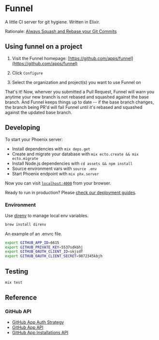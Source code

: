 # Funnel

A little CI server for git hygiene. Written in Elixir.

Rationale: [Always Squash and Rebase your Git Commits](https://blog.carbonfive.com/2017/08/28/always-squash-and-rebase-your-git-commits/)

## Using funnel on a project

1. Visit the Funnel homepage: [https://github.com/apps/funnel](https://github.com/apps/funnel)

2. Click `Configure`

3. Select the organization and project(s) you want to use Funnel on

That's it! Now, whenver you submitted a Pull Request, Funnel will warn you anytime your new branch is not rebased and squashed against the base branch. And Funnel keeps things up to date -- if the base branch changes, the branch being PR'd will fail Funnel until it's rebased and squashed against the updated base branch.

## Developing

To start your Phoenix server:

  * Install dependencies with `mix deps.get`
  * Create and migrate your database with `mix ecto.create && mix ecto.migrate`
  * Install Node.js dependencies with `cd assets && npm install`
  * Source environment vars with `source .env`
  * Start Phoenix endpoint with `mix phx.server`

Now you can visit [`localhost:4000`](http://localhost:4000) from your browser.

Ready to run in production? Please [check our deployment guides](http://www.phoenixframework.org/docs/deployment).

### Environment

Use [direnv](https://github.com/direnv/direnv) to manage local env variables.

```bash
brew install direnv
```

An example of an .envrc file.

```bash
export GITHUB_APP_ID=6615
export GITHUB_PRIVATE_KEY=5537sdkbhj
export GITHUB_OAUTH_CLIENT_ID=skjsdf
export GITHUB_OAUTH_CLIENT_SECRET=9872345kbjh
```

## Testing

```bash
mix test
```

## Reference

### GitHub API

* [GitHub App Auth Strategy](https://developer.github.com/apps/building-integrations/setting-up-and-registering-github-apps/about-authentication-options-for-github-apps/#about-authentication-options-for-github-apps)
* [GitHub App API](https://developer.github.com/v3/apps/)
* [GitHub App Installations API](https://developer.github.com/v3/apps/installations/)
